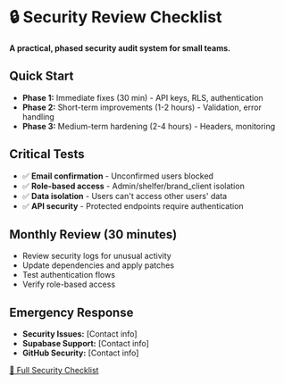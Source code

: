 # 🔒 Security Review Checklist

**A practical, phased security audit system for small teams.**

## Quick Start
- **Phase 1:** Immediate fixes (30 min) - API keys, RLS, authentication
- **Phase 2:** Short-term improvements (1-2 hours) - Validation, error handling
- **Phase 3:** Medium-term hardening (2-4 hours) - Headers, monitoring

## Critical Tests
- ✅ **Email confirmation** - Unconfirmed users blocked
- ✅ **Role-based access** - Admin/shelfer/brand_client isolation
- ✅ **Data isolation** - Users can't access other users' data
- ✅ **API security** - Protected endpoints require authentication

## Monthly Review (30 minutes)
- Review security logs for unusual activity
- Update dependencies and apply patches
- Test authentication flows
- Verify role-based access

## Emergency Response
- **Security Issues:** [Contact info]
- **Supabase Support:** [Contact info]
- **GitHub Security:** [Contact info]

[📖 Full Security Checklist](docs/security-review-checklist.md)
